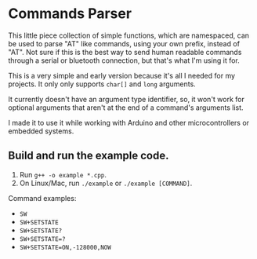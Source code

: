 # Commands Parser

This little piece collection of simple functions, which are namespaced, can be used to parse "AT" like commands, using your own prefix, instead of "AT". Not sure if this is the best way to send human readable commands through a serial or bluetooth connection, but that's what I'm using it for.

This is a very simple and early version because it's all I needed for my projects. It only only supports `char[]` and `long` arguments.

It currently doesn't have an argument type identifier, so, it won't work for optional arguments that aren't at the end of a command's arguments list.

I made it to use it while working with Arduino and other microcontrollers or embedded systems.

## Build and run the example code.
1. Run `g++ -o example *.cpp`.
1. On Linux/Mac, run `./example` or `./example [COMMAND]`.

Command examples:

- `SW`
- `SW+SETSTATE`
- `SW+SETSTATE?`
- `SW+SETSTATE=?`
- `SW+SETSTATE=ON,-128000,NOW`
